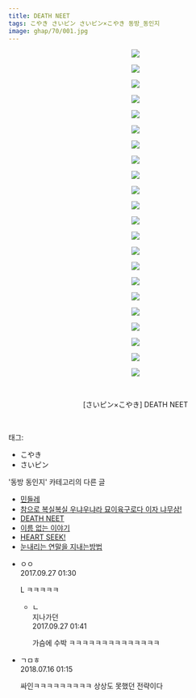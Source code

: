 ```yaml
---
title: DEATH NEET
tags: こやき さいピン さいピン×こやき 동방_동인지
image: ghap/70/001.jpg
---
```

<div class="article">
<p style="text-align: center; clear: none; float: none;"><img src="{{ site.nasurl }}/ghap/70/001.jpg"/></p>
<p style="text-align: center; clear: none; float: none;"><img src="{{ site.nasurl }}/ghap/70/002.jpg"/></p>
<p style="text-align: center; clear: none; float: none;"><img src="{{ site.nasurl }}/ghap/70/003.jpg"/></p>
<p style="text-align: center; clear: none; float: none;"><img src="{{ site.nasurl }}/ghap/70/004.jpg"/></p>
<p style="text-align: center; clear: none; float: none;"><img src="{{ site.nasurl }}/ghap/70/005.jpg"/></p>
<p style="text-align: center; clear: none; float: none;"><img src="{{ site.nasurl }}/ghap/70/006.jpg"/></p>
<p style="text-align: center; clear: none; float: none;"><img src="{{ site.nasurl }}/ghap/70/007.jpg"/></p>
<p style="text-align: center; clear: none; float: none;"><img src="{{ site.nasurl }}/ghap/70/008.jpg"/></p>
<p style="text-align: center; clear: none; float: none;"><img src="{{ site.nasurl }}/ghap/70/009.jpg"/></p>
<p style="text-align: center; clear: none; float: none;"><img src="{{ site.nasurl }}/ghap/70/010.jpg"/></p>
<p style="text-align: center; clear: none; float: none;"><img src="{{ site.nasurl }}/ghap/70/011.jpg"/></p>
<p style="text-align: center; clear: none; float: none;"><img src="{{ site.nasurl }}/ghap/70/012.jpg"/></p>
<p style="text-align: center; clear: none; float: none;"><img src="{{ site.nasurl }}/ghap/70/013.jpg"/></p>
<p style="text-align: center; clear: none; float: none;"><img src="{{ site.nasurl }}/ghap/70/014.jpg"/></p>
<p style="text-align: center; clear: none; float: none;"><img src="{{ site.nasurl }}/ghap/70/015.jpg"/></p>
<p style="text-align: center; clear: none; float: none;"><img src="{{ site.nasurl }}/ghap/70/016.jpg"/></p>
<p style="text-align: center; clear: none; float: none;"><img src="{{ site.nasurl }}/ghap/70/017.jpg"/></p>
<p style="text-align: center; clear: none; float: none;"><img src="{{ site.nasurl }}/ghap/70/018.jpg"/></p>
<p style="text-align: center; clear: none; float: none;"><img src="{{ site.nasurl }}/ghap/70/019.jpg"/></p>
<p style="text-align: center; clear: none; float: none;"><img src="{{ site.nasurl }}/ghap/70/020.jpg"/></p>
<p style="text-align: center; clear: none; float: none;"><img src="{{ site.nasurl }}/ghap/70/021.jpg"/></p>
<p style="text-align: center; clear: none; float: none;"><img src="{{ site.nasurl }}/ghap/70/022.jpg"/></p>
<p style="text-align: center; clear: none; float: none;"><br/></p>
<p style="text-align: center; clear: none; float: none;">[さいピン×こやき] DEATH NEET</p>
<p><br/></p>
</div><div class="tagTrail">
<p>태그: </p>
<ul>
<li>こやき</li>
<li>さいピン</li>
</ul>
</div><div class="another">
<p>'동방 동인지' 카테고리의 다른 글</p>
<ul>
<li><a href="/2016-06-16-ghap_72">민들레</a></li>
<li><a href="/2016-06-16-ghap_71">참으로 복실복실 우냐우냐라 묘이육구로다 이자 냐무삼!</a></li>
<li><a href="/2016-06-16-ghap_70">DEATH NEET</a></li>
<li><a href="/2016-06-16-ghap_69">이름 없는 이야기</a></li>
<li><a href="/2016-06-16-ghap_68">HEART SEEK!</a></li>
<li><a href="/2016-06-16-ghap_67">눈내리는 연말을 지내는방법</a></li>
</ul>
</div><div class="cb_module cb_fluid">
<div class="cb_wrt cb_profile">
<div class="comment">
<ul>
<li class="cb_thumb_off" id="comment15091287">
<div class="cb_comment_area">
<div class="cb_info_area">
<div class="cb_section">
<span class="cb_nick_name">ㅇㅇ</span>
</div>
<div class="cb_section">
<span class="cb_date">2017.09.27 01:30 </span>
</div>
</div>
<div class="cb_dsc_comment">
<p class="cb_dsc">
											L ㅋㅋㅋㅋㅋ
										</p>
</div>
<ul>
<li class="cb_thumb_off" id="comment15091295">
<span class="cb_bu_subnode">ㄴ</span>
<div class="cb_comment_area">
<div class="cb_info_area">
<div class="cb_section">
<span class="cb_nick_name">지나가던</span>
</div>
<div class="cb_section">
<span class="cb_date">2017.09.27 01:41 </span>
</div>
</div>
<div class="cb_dsc_comment">
<p class="cb_dsc">
																가슴에 수박 ㅋㅋㅋㅋㅋㅋㅋㅋㅋㅋㅋㅋㅋㅋ
															</p>
</div>
</div>
</li>
</ul>
</div></li>
<li class="cb_thumb_off" id="comment15287490">
<div class="cb_comment_area">
<div class="cb_info_area">
<div class="cb_section">
<span class="cb_nick_name">ㄱㅁㅎ</span>
</div>
<div class="cb_section">
<span class="cb_date">2018.07.16 01:15 </span>
</div>
</div>
<div class="cb_dsc_comment">
<p class="cb_dsc">
											싸인ㅋㅋㅋㅋㅋㅋㅋㅋㅋ 상상도 못했던 전략이다
										</p>
</div>
</div></li>
</ul>
</div>
</div><!-- commentList close -->
</div>